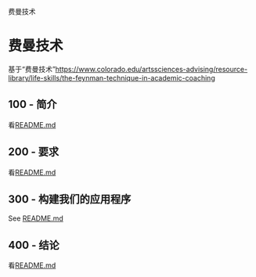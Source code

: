 费曼技术

# 费曼技术

基于“费曼技术”<https://www.colorado.edu/artssciences-advising/resource-library/life-skills/the-feynman-technique-in-academic-coaching>

## 100 - 简介

看[README.md](./100/README.md)

## 200 - 要求

看[README.md](./200/README.md)

## 300 - 构建我们的应用程序

See [README.md](./300/README.md)

## 400 - 结论

看[README.md](./400/README.md)
